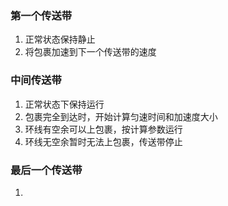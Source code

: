 ### 第一个传送带
1. 正常状态保持静止
2. 将包裹加速到下一个传送带的速度

### 中间传送带
1. 正常状态下保持运行
2. 包裹完全到达时，开始计算匀速时间和加速度大小
3. 环线有空余可以上包裹，按计算参数运行
4. 环线无空余暂时无法上包裹，传送带停止

### 最后一个传送带
1. 
